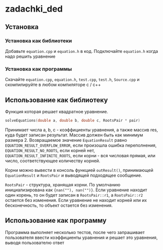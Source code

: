# zadachki_ded
## Установка
### Установка как библиотеки
Добавьте `equation.cpp` и `equation.h` в код. Подключайте `equation.h` когда надо решить уравнение
### Установка как программы
Скачайте `equation.cpp`, `equation.h`, `test.cpp`, `test.h`, `Source.cpp` и скомпилируйте в любом компиляторе c / c++
## Использование как библиотеку
Функция которая решает квадратное уравнение.
```c
solveEquations(double a, double b, double c, RootsPair * pair)
```
Принимает числа a, b, c - коэффициенты уравнения, а также массив res, куда будет записан результат. Массив должен быть как минимум размера 2.
Возвращаемое значение `EquationResult` равно `EQUATION_RESULT_OVERFLOW_ERROR`, если произошла ошибка переполнения, `EQUATION_RESULT_NO_ROOTS`, если корней нет,
`EQUATION_RESULT_INFINITE_ROOTS`, если корни - вся числовая прямая, или число, соответствующее количеству корней.

Корни можно вывести в консоль функцией `outResult()`, принимающей `EquationResult` и `RootsPair` и выводящей подходящее сообщение.

`RootsPair` - структура, хранящая корни. По умолчанию инициализирована как `{nan(""), nan("")}`. Если уравнение находит один корень, то он будет записан в `RootsPair::r1`, а `RootsPair::r2` остается без изменения. Если уравнение не находит корней или их бесконечность, то объект остается без изменения.

## Использование как программу
Программа выполняет несколько тестов, после чего запрашивает пользователя ввести коэффициенты уравнения и решает это уравнения, выводя пользователю ответ
